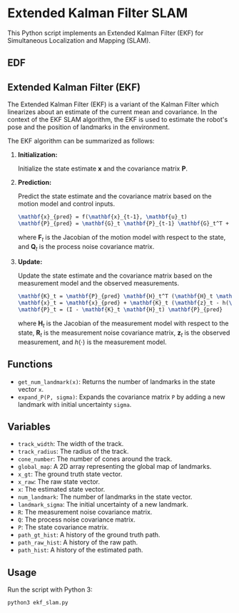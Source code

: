 # Extended Kalman Filter SLAM

This Python script implements an Extended Kalman Filter (EKF) for Simultaneous Localization and Mapping (SLAM).

## EDF
## Extended Kalman Filter (EKF)

The Extended Kalman Filter (EKF) is a variant of the Kalman Filter which linearizes about an estimate of the current mean and covariance. In the context of the EKF SLAM algorithm, the EKF is used to estimate the robot's pose and the position of landmarks in the environment.

The EKF algorithm can be summarized as follows:

1. **Initialization:**

    Initialize the state estimate $\mathbf{x}$ and the covariance matrix $\mathbf{P}$.

2. **Prediction:**

    Predict the state estimate and the covariance matrix based on the motion model and control inputs.

    ```latex
    \mathbf{x}_{pred} = f(\mathbf{x}_{t-1}, \mathbf{u}_t)
    \mathbf{P}_{pred} = \mathbf{G}_t \mathbf{P}_{t-1} \mathbf{G}_t^T + \mathbf{Q}_t
    ```

    where $\mathbf{F}_t$ is the Jacobian of the motion model with respect to the state, and $\mathbf{Q}_t$ is the process noise covariance matrix.

3. **Update:**

    Update the state estimate and the covariance matrix based on the measurement model and the observed measurements.

    ```latex
    \mathbf{K}_t = \mathbf{P}_{pred} \mathbf{H}_t^T (\mathbf{H}_t \mathbf{P}_{pred} \mathbf{H}_t^T + \mathbf{R}_t)^{-1}
    \mathbf{x}_t = \mathbf{x}_{pred} + \mathbf{K}_t (\mathbf{z}_t - h(\mathbf{x}_{pred}))
    \mathbf{P}_t = (I - \mathbf{K}_t \mathbf{H}_t) \mathbf{P}_{pred}
    ```

    where $\mathbf{H}_t$ is the Jacobian of the measurement model with respect to the state, $\mathbf{R}_t$ is the measurement noise covariance matrix, $\mathbf{z}_t$ is the observed measurement, and $h(\cdot)$ is the measurement model.

## Functions

- `get_num_landmark(x)`: Returns the number of landmarks in the state vector `x`.
- `expand_P(P, sigma)`: Expands the covariance matrix `P` by adding a new landmark with initial uncertainty `sigma`.

## Variables

- `track_width`: The width of the track.
- `track_radius`: The radius of the track.
- `cone_number`: The number of cones around the track.
- `global_map`: A 2D array representing the global map of landmarks.
- `x_gt`: The ground truth state vector.
- `x_raw`: The raw state vector.
- `x`: The estimated state vector.
- `num_landmark`: The number of landmarks in the state vector.
- `landmark_sigma`: The initial uncertainty of a new landmark.
- `R`: The measurement noise covariance matrix.
- `Q`: The process noise covariance matrix.
- `P`: The state covariance matrix.
- `path_gt_hist`: A history of the ground truth path.
- `path_raw_hist`: A history of the raw path.
- `path_hist`: A history of the estimated path.

## Usage

Run the script with Python 3:

```bash
python3 ekf_slam.py